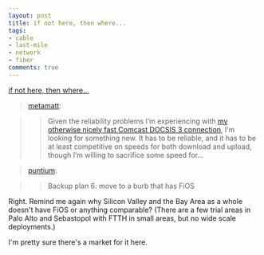 ```yaml
---
layout: post
title: if not here, then where...
tags:
- cable
- last-mile
- network
- fiber
comments: true
---
```

[if not here, then where...](http://blog.metamatt.com/post/4476116669)

> [metamatt](http://blog.metamatt.com/post/4476116669):

>> Given the reliability problems I’m experiencing with [my otherwise nicely fast Comcast DOCSIS 3 connection](http://blog.metamatt.com/blog/2011/04/07/state-of-the-last-mile-internet-connection-year-2009/), I’m looking for
something new. It has to be reliable, and it has to be at least competitive on
speeds for both download and upload, though I’m willing to sacrifice some
speed for…

> [puntium](http://puntium.tumblr.com/post/4476784120):

>> Backup plan 6: move to a burb that has FiOS

Right. Remind me again why Silicon Valley and the Bay Area as a whole doesn't
have FiOS or anything comparable? (There are a few trial areas in Palo Alto
and Sebastopol with FTTH in small areas, but no wide scale deployments.)

I'm pretty sure there's a market for it here.
